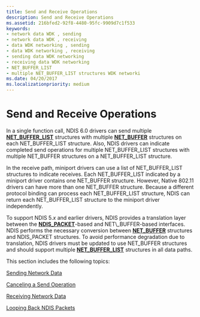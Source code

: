 ```yaml
---
title: Send and Receive Operations
description: Send and Receive Operations
ms.assetid: 216bfed2-92f8-4480-95fc-9909d7c1f533
keywords:
- network data WDK , sending
- network data WDK , receiving
- data WDK networking , sending
- data WDK networking , receiving
- sending data WDK networking
- receiving data WDK networking
- NET_BUFFER_LIST
- multiple NET_BUFFER_LIST structures WDK networki
ms.date: 04/20/2017
ms.localizationpriority: medium
---
```


# Send and Receive Operations





In a single function call, NDIS 6.0 drivers can send multiple [**NET\_BUFFER\_LIST**](https://docs.microsoft.com/windows-hardware/drivers/ddi/ndis/ns-ndis-_net_buffer_list) structures with multiple [**NET\_BUFFER**](https://docs.microsoft.com/windows-hardware/drivers/ddi/ndis/ns-ndis-_net_buffer) structures on each NET\_BUFFER\_LIST structure. Also, NDIS drivers can indicate completed send operations for multiple NET\_BUFFER\_LIST structures with multiple NET\_BUFFER structures on a NET\_BUFFER\_LIST structure.

In the receive path, miniport drivers can use a list of NET\_BUFFER\_LIST structures to indicate receives. Each NET\_BUFFER\_LIST indicated by a miniport driver contains one NET\_BUFFER structure. However, Native 802.11 drivers can have more than one NET\_BUFFER structure. Because a different protocol binding can process each NET\_BUFFER\_LIST structure, NDIS can return each NET\_BUFFER\_LIST structure to the miniport driver independently.

To support NDIS 5.*x* and earlier drivers, NDIS provides a translation layer between the [**NDIS\_PACKET**](https://docs.microsoft.com/previous-versions/windows/hardware/network/ff557086(v=vs.85))-based and NET\_BUFFER-based interfaces. NDIS performs the necessary conversion between [**NET\_BUFFER**](https://docs.microsoft.com/windows-hardware/drivers/ddi/ndis/ns-ndis-_net_buffer) structures and NDIS\_PACKET structures. To avoid performance degradation due to translation, NDIS drivers must be updated to use NET\_BUFFER structures and should support multiple [**NET\_BUFFER\_LIST**](https://docs.microsoft.com/windows-hardware/drivers/ddi/ndis/ns-ndis-_net_buffer_list) structures in all data paths.

This section includes the following topics:

[Sending Network Data](sending-network-data.md)

[Canceling a Send Operation](canceling-a-send-operation.md)

[Receiving Network Data](receiving-network-data.md)

[Looping Back NDIS Packets](looping-back-ndis-packets.md)

 

 





